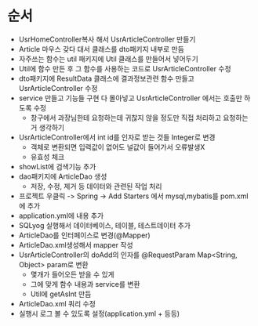 # 순서

* UsrHomeController복사 해서 UsrArticleController 만들기
* Article 마우스 갖다 대서 클래스를 dto패키지 내부로 만듬
* 자주쓰는 함수는 util 패키지에 Util 클래스를 만들어서 넣어두기
* Util에 함수 만든 후 그 함수를 사용하는 코드로 UsrArticleController 수정
* dto패키지에 ResultData 클래스에 결과정보관련 함수 만들고 UsrArticleController 수정
* service 만들고 기능들 구현 다 몰아넣고 UsrArticleController 에서는 호출만 하도록 수정
  * 창구에서 과장님한테 요청하는데 귀찮지 않을 정도만 직접 처리하고 요청하는거 생각하기
* UsrArticleController에서 int id를 인자로 받는 것들 Integer로 변경
  * 객체로 변환되면 입력값이 없어도 널값이 들어가서 오류발생X
  * 유효성 체크
* showList에 검색기능 추가
* dao패키지에 ArticleDao 생성
  * 저장, 수정, 제거 등 데이터와 관련된 작업 처리
* 프로젝트 우클릭 -> Spring -> Add Starters 에서 mysql,mybatis를 pom.xml에 추가
* application.yml에 내용 추가
* SQLyog 실행해서 데이터베이스, 테이블, 테스트데이터 추가
* ArticleDao를 인터페이스로 변경(@Mapper)
* ArticleDao.xml생성해서 mapper 작성
* UsrArticleController의 doAdd의 인자를 @RequestParam Map<String, Object> param로 변환
  * 몇개가 들어오든 받을 수 있게
  * 그에 맞게 함수 내용과 service를 변환
  * Util에 getAsInt 만듬
* ArticleDao.xml 쿼리 수정
* 실행시 로그 볼 수 있도록 설정(application.yml + 등등)
